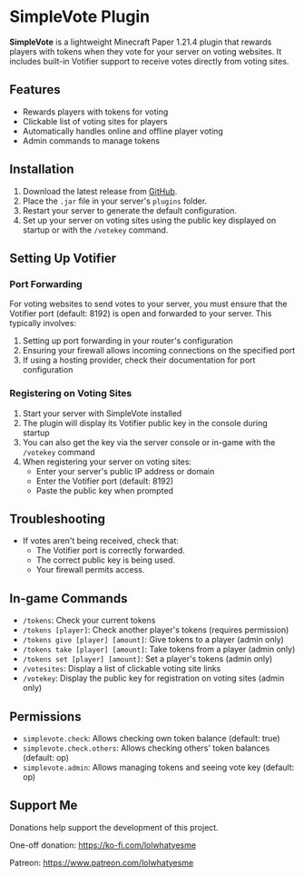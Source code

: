 # SimpleVote Plugin

**SimpleVote** is a lightweight Minecraft Paper 1.21.4 plugin that rewards players with tokens when they vote for your server on voting websites. It includes built-in Votifier support to receive votes directly from voting sites.

## Features
- Rewards players with tokens for voting
- Clickable list of voting sites for players
- Automatically handles online and offline player voting
- Admin commands to manage tokens

## Installation
1. Download the latest release from [GitHub](https://github.com/Jelly-Pudding/SimpleVote/releases/latest).
2. Place the `.jar` file in your server's `plugins` folder.
3. Restart your server to generate the default configuration.
4. Set up your server on voting sites using the public key displayed on startup or with the `/votekey` command.

## Setting Up Votifier

### Port Forwarding
For voting websites to send votes to your server, you must ensure that the Votifier port (default: 8192) is open and forwarded to your server. This typically involves:

1. Setting up port forwarding in your router's configuration
2. Ensuring your firewall allows incoming connections on the specified port
3. If using a hosting provider, check their documentation for port configuration

### Registering on Voting Sites
1. Start your server with SimpleVote installed
2. The plugin will display its Votifier public key in the console during startup
3. You can also get the key via the server console or in-game with the `/votekey` command
4. When registering your server on voting sites:
   - Enter your server's public IP address or domain
   - Enter the Votifier port (default: 8192)
   - Paste the public key when prompted

## Troubleshooting
- If votes aren't being received, check that:
  - The Votifier port is correctly forwarded.
  - The correct public key is being used.
  - Your firewall permits access.

## In-game Commands
- `/tokens`: Check your current tokens
- `/tokens [player]`: Check another player's tokens (requires permission)
- `/tokens give [player] [amount]`: Give tokens to a player (admin only)
- `/tokens take [player] [amount]`: Take tokens from a player (admin only)
- `/tokens set [player] [amount]`: Set a player's tokens (admin only)
- `/votesites`: Display a list of clickable voting site links
- `/votekey`: Display the public key for registration on voting sites (admin only)

## Permissions
- `simplevote.check`: Allows checking own token balance (default: true)
- `simplevote.check.others`: Allows checking others' token balances (default: op)
- `simplevote.admin`: Allows managing tokens and seeing vote key (default: op)

## Support Me
Donations help support the development of this project.

One-off donation: https://ko-fi.com/lolwhatyesme

Patreon: https://www.patreon.com/lolwhatyesme